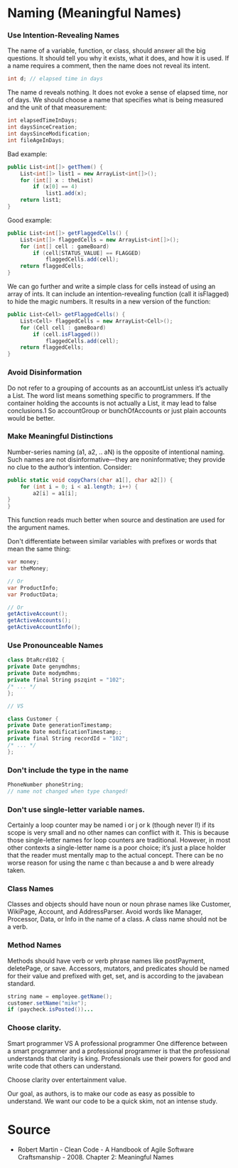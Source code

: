 # Naming (Meaningful Names)

### Use Intention-Revealing Names
The name of a variable, function, or class, should answer all the big questions. It should tell you why it exists, what it does, and how it is used. If a name requires a comment, then the name does not reveal its intent.
```cs
int d; // elapsed time in days
```

The name d reveals nothing. It does not evoke a sense of elapsed time, nor of days. We should choose a name that specifies what is being measured and the unit of that measurement:
```cs
int elapsedTimeInDays;
int daysSinceCreation;
int daysSinceModification;
int fileAgeInDays;
```

Bad example:
```cs
public List<int[]> getThem() {
    List<int[]> list1 = new ArrayList<int[]>();
    for (int[] x : theList)
        if (x[0] == 4)
            list1.add(x);
    return list1;
}
```

Good example:
```cs
public List<int[]> getFlaggedCells() {
    List<int[]> flaggedCells = new ArrayList<int[]>();
    for (int[] cell : gameBoard)
        if (cell[STATUS_VALUE] == FLAGGED)
            flaggedCells.add(cell);
    return flaggedCells;
}
```

We can go further and write a simple class for cells instead of using an array of ints. It can include an intention-revealing function (call it isFlagged) to hide the magic numbers. It results in a new version of the function:
```cs
public List<Cell> getFlaggedCells() {
    List<Cell> flaggedCells = new ArrayList<Cell>();
    for (Cell cell : gameBoard)
        if (cell.isFlagged())
            flaggedCells.add(cell);
    return flaggedCells;
}
```

### Avoid Disinformation
Do not refer to a grouping of accounts as an accountList unless it’s actually a List. The word list means something specific to programmers. If the container holding the accounts is not actually a List, it may lead to false conclusions.1 So accountGroup or bunchOfAccounts or just plain accounts would be better.

### Make Meaningful Distinctions
Number-series naming (a1, a2, .. aN) is the opposite of intentional naming. Such
names are not disinformative—they are noninformative; they provide no clue to the
author’s intention. Consider:
```cs
public static void copyChars(char a1[], char a2[]) {
    for (int i = 0; i < a1.length; i++) {
        a2[i] = a1[i];
}
}
```

This function reads much better when source and destination are used for the argument
names.

Don't differentiate between similar variables with prefixes or words that mean the same thing:
```cs
var money;
var theMoney;

// Or
var ProductInfo;
var ProductData;

// Or
getActiveAccount();
getActiveAccounts();
getActiveAccountInfo();
```

### Use Pronounceable Names


```cs
class DtaRcrd102 {
private Date genymdhms;
private Date modymdhms;
private final String pszqint = "102";
/* ... */
};

// VS

class Customer {
private Date generationTimestamp;
private Date modificationTimestamp;;
private final String recordId = "102";
/* ... */
};
```

### Don't include the type in the name
```cs
PhoneNumber phoneString;
// name not changed when type changed!
```

### Don't use single-letter variable names.
Certainly a loop counter may be named i or j or k (though never l!) if its scope is very small and no other names can conflict with it. This is because those single-letter names for loop counters are traditional. However, in most other contexts a single-letter name is a poor choice; it’s just a place holder that the reader must mentally map to the actual concept. There can be no worse reason for using the name c than because a and b were already taken.

### Class Names
Classes and objects should have noun or noun phrase names like Customer, WikiPage,
Account, and AddressParser. Avoid words like Manager, Processor, Data, or Info in the name
of a class. A class name should not be a verb.

### Method Names
Methods should have verb or verb phrase names like postPayment, deletePage, or save. Accessors, mutators, and predicates should be named for their value and prefixed with get, set, and is according to the javabean standard.
```java
string name = employee.getName();
customer.setName("mike");
if (paycheck.isPosted())...
```

### Choose clarity.
Smart programmer VS A professional programmer
One difference between a smart programmer and a professional programmer is that the professional understands that clarity is king. Professionals use their powers for good and write code that others can understand.

Choose clarity over entertainment value.

Our goal, as authors, is to make our code as easy as possible to understand. We want
our code to be a quick skim, not an intense study. 

# Source
* Robert Martin - Clean Code - A Handbook of Agile Software Craftsmanship - 2008. Chapter 2: Meaningful Names